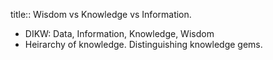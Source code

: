 title:: Wisdom vs Knowledge vs Information.

- DIKW: Data, Information, Knowledge, Wisdom
- Heirarchy of knowledge. Distinguishing knowledge gems.